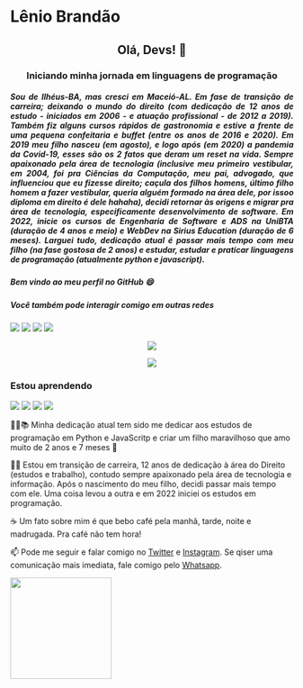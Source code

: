 # Lênio Brandão
## <p align="center"> Olá, Devs! 👋 </p>
### <p align="center"> Iniciando minha jornada em linguagens de programação </p>
##### <p align="justify"> Sou de Ilhéus-BA, mas _cresci_ em Maceió-AL. Em fase de transição de carreira; deixando o mundo do direito (com dedicação de 12 anos de estudo - iniciados em 2006 - e atuação profissional - de 2012 a 2019). Também fiz alguns cursos rápidos de gastronomia e estive a frente de uma pequena confeitaria e buffet (entre os anos de 2016 e 2020). Em 2019 meu filho nasceu (em agosto), e logo após (em 2020) a pandemia da Covid-19, esses são os 2 fatos que deram um reset na vida. Sempre apaixonado pela área de tecnologia (inclusive meu primeiro vestibular, em 2004, foi pra Ciências da Computação, meu pai, advogado, que influenciou que eu fizesse direito; caçula dos filhos homens, último filho homem a fazer vestibular, queria alguém formado na área dele, por issoo diploma em direito é dele hahaha), decidi retornar às origens e migrar pra área de tecnologia, especificamente desenvolvimento de software. Em 2022, inicie os cursos de Engenharia de Software e ADS na UniBTA (duração de 4 anos e meio) e WebDev na Sirius Education (duração de 6 meses). Larguei tudo, dedicação atual é passar mais tempo com meu filho (na fase gostosa de 2 anos) e estudar, estudar e praticar linguagens de programação (atualmente python e javascript). </p>
##### Bem vindo ao meu perfil no GitHub 😄
##### Você também pode interagir comigo em outras redes

<div>
<a href="https://www.linkedin.com/in/leniobrandao" target="_blank"><img src="https://user-images.githubusercontent.com/102772203/161966708-21a6c4ed-6f4c-4661-98a9-7c3103f6a5f5.png"></a>
<a href="https://www.twitter.com/BrandaoLenio" target="_blank"><img src="https://user-images.githubusercontent.com/102772203/161966411-bdbf458f-a4a7-499f-a22e-75a1ac12e545.png"></a>
<a href="https://www.instagram.com/leniobrandao" target="_blank"><img src="https://user-images.githubusercontent.com/102772203/161966293-90a8dc43-1e07-42ec-8c4e-c1ebd921549f.png"></a>
  <a href="https://contate.me/brandaolenio" target="_blank"><img src="https://user-images.githubusercontent.com/102772203/161977440-4bbef4da-4a71-40b9-86b4-37eae4636b59.png"></a>
</div>
</p>
<p align="center">
  <img src="http://img.shields.io/static/v1?label=STATUS&message=EM%20DESENVOLVIMENTO&color=GREEN&style=for-the-badge"/>
  </p>

<p align="center">
  <img src="https://user-images.githubusercontent.com/102772203/161967424-ab4d2f78-7a92-42f8-9687-ae2e44f838ff.gif"/>
</p>

### Estou aprendendo
<img src="https://user-images.githubusercontent.com/102772203/161968164-fc363b85-c199-435d-8df6-f3df0f20380a.png"/> <img src="https://user-images.githubusercontent.com/102772203/161968577-610b051f-0d91-48e0-99f8-3c70743bc00f.png"/> <img src="https://user-images.githubusercontent.com/102772203/161969395-67e6ffad-4893-46b1-bda5-60c755035dc9.png"/> <img src="https://user-images.githubusercontent.com/102772203/161970749-552916c5-201a-45b0-a6af-bbfe47d57e86.png"/>
 </p>
 🧑‍🎓📚 Minha dedicação atual tem sido me dedicar aos estudos de programação em Python e JavaScritp e criar um filho maravilhoso que amo muito de 2 anos e 7 meses 👶
 </p>
 🦾🧠 Estou em transição de carreira, 12 anos de dedicação à área do Direito (estudos e trabalho), contudo sempre apaixonado pela área de tecnologia e informação. Após o nascimento do meu filho, decidi passar mais tempo com ele. Uma coisa levou a outra e em 2022 iniciei os estudos em programação.
 </p>
 ☕ Um fato sobre mim é que bebo café pela manhã, tarde, noite  e madrugada. Pra café não tem hora!
 </p>
 📫 Pode me seguir e falar comigo no <a href="https://www.twitter.com/BrandaoLenio">Twitter</a> e <a href="https://www.instagram.com/leniobrandao">Instagram</a>. Se qiser uma comunicação mais imediata, fale comigo pelo <a href="https://contate.me/brandaolenio">Whatsapp</a>.
</p>
<div>
<a href="https://github.com/brandaolenio">
<img height="180em" src="https://github-readme-stats.vercel.app/api?username=brandaolenio&show_icons=true&theme=dracula&include_all_commits=true&count_private=true"/>
</div>
